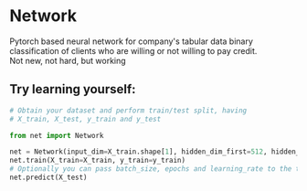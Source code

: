 # Network
Pytorch based neural network for company's tabular data binary classification of clients who are willing or not willing to pay credit.  
Not new, not hard, but working

## Try learning yourself:
```python
# Obtain your dataset and perform train/test split, having
# X_train, X_test, y_train and y_test

from net import Network

net = Network(input_dim=X_train.shape[1], hidden_dim_first=512, hidden_dim_second=256, output_dim=1)
net.train(X_train=X_train, y_train=y_train)
# Optionally you can pass batch_size, epochs and learning_rate to the train method
net.predict(X_test)
```
